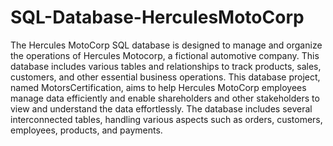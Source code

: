 # SQL-Database-HerculesMotoCorp
The Hercules MotoCorp SQL database is designed to manage and organize the operations of Hercules Motocorp, a fictional automotive company. This database includes various tables and relationships to track products, sales, customers, and other essential business operations.
This database project, named MotorsCertification, aims to help Hercules MotoCorp employees manage data efficiently and enable shareholders and other stakeholders to view and understand the data effortlessly. The database includes several interconnected tables, handling various aspects such as orders, customers, employees, products, and payments.

